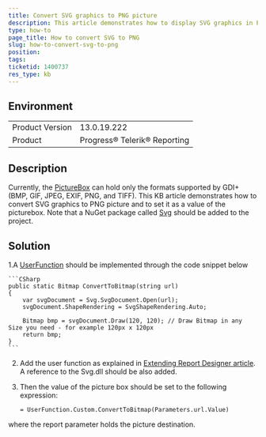 ```yaml
---
title: Convert SVG graphics to PNG picture
description: This article demonstrates how to display SVG graphics in PictureBox by converting it to PNG
type: how-to
page_title: How to convert SVG to PNG 
slug: how-to-convert-svg-to-png
position: 
tags: 
ticketid: 1400737
res_type: kb
---
```


## Environment
<table>
	<tr>
		<td>Product Version</td>
		<td>13.0.19.222</td>
	</tr>
	<tr>
		<td>Product</td>
		<td>Progress® Telerik® Reporting</td>
	</tr>
</table>


## Description
Currently, the [PictureBox](../report-items-picture-box) can hold only the formats supported by GDI+ (BMP, GIF, JPEG, EXIF, PNG, and TIFF). This KB article demonstrates how to convert SVG graphics to PNG picture and to set it as a value of the picturebox. Note that a NuGet package called [Svg](https://www.nuget.org/packages/Svg/) should be added to the project.  

## Solution
1.A [UserFunction](../expressions-user-functions) should be implemented through the code snippet below
	
	```CSharp
	public static Bitmap ConvertToBitmap(string url)
	{
	    var svgDocument = Svg.SvgDocument.Open(url);
	    svgDocument.ShapeRendering = SvgShapeRendering.Auto;

	    Bitmap bmp = svgDocument.Draw(120, 120); // Draw Bitmap in any Size you need - for example 120px x 120px
	    return bmp;
	}
	```

2. Add the user function as explained in [Extending Report Designer article](../standalone-report-designer-extending-configuration). A reference to the Svg.dll should be also added.

3. Then the value of the picture box should be set to the following expression: 

	```
	= UserFunction.Custom.ConvertToBitmap(Parameters.url.Value)
	```
where the report parameter holds the picture destination.
